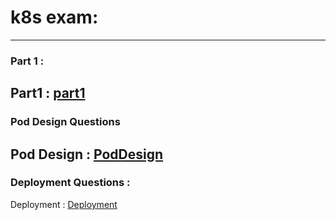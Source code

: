 # k8s exam:
----------------------------
### Part 1 : 
Part1 : [part1](part1/)
----------------------------
### Pod Design Questions
Pod Design : [PodDesign](PodDesign)
----------------------------
### Deployment Questions :
Deployment : [Deployment](Deployment)
